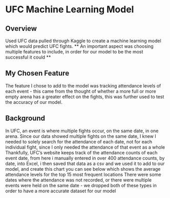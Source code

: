 # UFC Machine Learning Model 

## Overview
Used UFC data pulled through Kaggle to create a machine learning model which would predict UFC fights.
** An important aspect was choosing multiple features to include, in order for our model to be the most successful it could ** 

## My Chosen Feature
The feature I chose to add to the model was tracking attendance levels of each event - this came from the thought of whether a more full or more empty arena has a greater effect on the fights, this was further used to test the accuracy of our model.

## Background
In UFC, an event is where multiple fights occur, on the same date, in one arena. Since our data showed multiple fights on the same date, I knew I needed to solely search for the attendance of each date, not for each individual fight, since I only needed the attendance of that event as a whole Thankfully, UFC’s website keeps track of the attendance counts of each event date, from here i manually entered in over 400 attendance counts, by date, into Excel, i then saved that data as a csv and we used it to add to our model, and create this chart you can see below which shows the average attendance levels for the top 15 most frequent locations There were some dates where the attendance was not recorded, or there were multiple events were held on the same date - we dropped both of these types in order to have a more accurate dataset for our model
